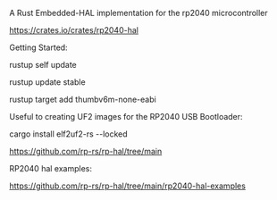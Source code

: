 
A Rust Embedded-HAL implementation for the rp2040 microcontroller

https://crates.io/crates/rp2040-hal



Getting Started:

rustup self update

rustup update stable

rustup target add thumbv6m-none-eabi

Useful to creating UF2 images for the RP2040 USB Bootloader:

cargo install elf2uf2-rs --locked

https://github.com/rp-rs/rp-hal/tree/main



RP2040 hal examples: 

https://github.com/rp-rs/rp-hal/tree/main/rp2040-hal-examples
